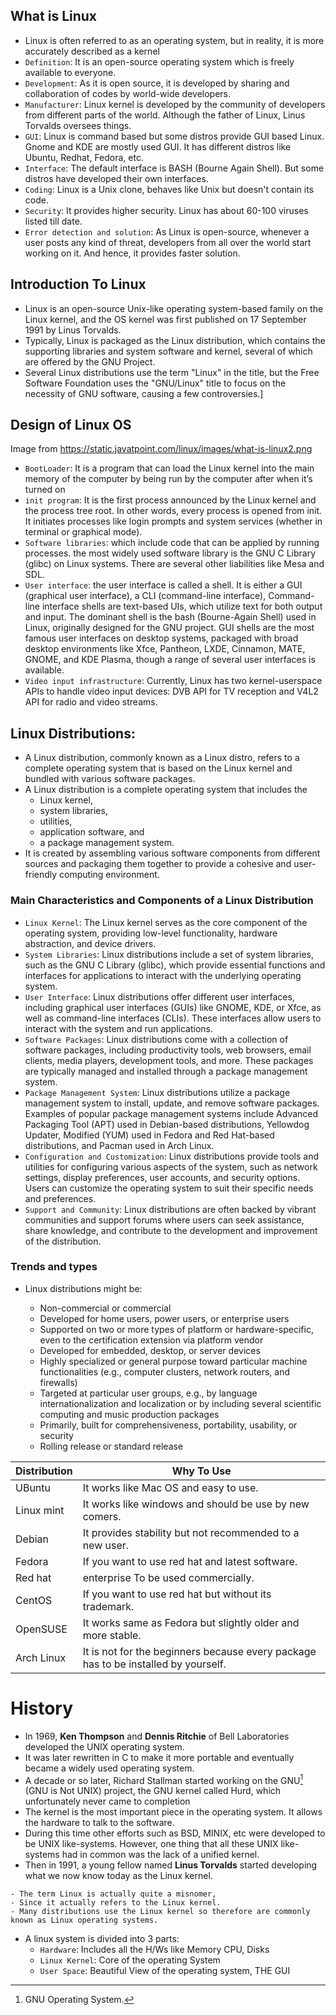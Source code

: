 ## What is Linux

- Linux is often referred to as an operating system, but in reality, it is more accurately described as a kernel
- `Definition`: It is an open-source operating system which is freely available to everyone.
- `Development`: As it is open source, it is developed by sharing and collaboration of codes by world-wide developers.
- `Manufacturer`: Linux kernel is developed by the community of developers from different parts of the world. Although the father of Linux, Linus Torvalds oversees things.
- `GUI`: Linux is command based but some distros provide GUI based Linux. Gnome and KDE are mostly used GUI. It has different distros like Ubuntu, Redhat, Fedora, etc.
- `Interface`: The default interface is BASH (Bourne Again Shell). But some distros have developed their own interfaces.
- `Coding`: Linux is a Unix clone, behaves like Unix but doesn't contain its code.
- `Security`: It provides higher security. Linux has about 60-100 viruses listed till date.
- `Error detection and solution`: As Linux is open-source, whenever a user posts any kind of threat, developers from all over the world start working on it. And hence, it provides faster solution.

## Introduction To Linux

- Linux is an open-source Unix-like operating system-based family on the Linux kernel, and the OS kernel was first published on 17 September 1991 by Linus Torvalds.
- Typically, Linux is packaged as the Linux distribution, which contains the supporting libraries and system software and kernel, several of which are offered by the GNU Project.
- Several Linux distributions use the term "Linux" in the title, but the Free Software Foundation uses the "GNU/Linux" title to focus on the necessity of GNU software, causing a few controversies.]

## Design of Linux OS

Image from https://static.javatpoint.com/linux/images/what-is-linux2.png

- `BootLoader`: It is a program that can load the Linux kernel into the main memory of the computer by being run by the computer after when it’s turned on
- `init program`: It is the first process announced by the Linux kernel and the process tree root. In other words, every process is opened from init. It initiates processes like login prompts and system services (whether in terminal or graphical mode).
- `Software libraries`: which include code that can be applied by running processes. the most widely used software library is the GNU C Library (glibc) on Linux systems. There are several other liabilities like Mesa and SDL.
- `User interface`: the user interface is called a shell. It is either a GUI (graphical user interface), a CLI (command-line interface), Command-line interface shells are text-based UIs, which utilize text for both output and input. The dominant shell is the bash (Bourne-Again Shell) used in Linux, originally designed for the GNU project. GUI shells are the most famous user interfaces on desktop systems, packaged with broad desktop environments like Xfce, Pantheon, LXDE, Cinnamon, MATE, GNOME, and KDE Plasma, though a range of several user interfaces is available.
- `Video input infrastructure`: Currently, Linux has two kernel-userspace APIs to handle video input devices: DVB API for TV reception and V4L2 API for radio and video streams.

## Linux Distributions:

- A Linux distribution, commonly known as a Linux distro, refers to a complete operating system that is based on the Linux kernel and bundled with various software packages.
- A Linux distribution is a complete operating system that includes the
  - Linux kernel,
  - system libraries,
  - utilities,
  - application software, and
  - a package management system.
- It is created by assembling various software components from different sources and packaging them together to provide a cohesive and user-friendly computing environment.

### Main Characteristics and Components of a Linux Distribution

- `Linux Kernel`: The Linux kernel serves as the core component of the operating system, providing low-level functionality, hardware abstraction, and device drivers.
- `System Libraries`: Linux distributions include a set of system libraries, such as the GNU C Library (glibc), which provide essential functions and interfaces for applications to interact with the underlying operating system.
- `User Interface`: Linux distributions offer different user interfaces, including graphical user interfaces (GUIs) like GNOME, KDE, or Xfce, as well as command-line interfaces (CLIs). These interfaces allow users to interact with the system and run applications.
- `Software Packages`: Linux distributions come with a collection of software packages, including productivity tools, web browsers, email clients, media players, development tools, and more. These packages are typically managed and installed through a package management system.
- `Package Management System`: Linux distributions utilize a package management system to install, update, and remove software packages. Examples of popular package management systems include Advanced Packaging Tool (APT) used in Debian-based distributions, Yellowdog Updater, Modified (YUM) used in Fedora and Red Hat-based distributions, and Pacman used in Arch Linux.
- `Configuration and Customization`: Linux distributions provide tools and utilities for configuring various aspects of the system, such as network settings, display preferences, user accounts, and security options. Users can customize the operating system to suit their specific needs and preferences.
- `Support and Community`: Linux distributions are often backed by vibrant communities and support forums where users can seek assistance, share knowledge, and contribute to the development and improvement of the distribution.

### Trends and types

- Linux distributions might be:

  - Non-commercial or commercial
  - Developed for home users, power users, or enterprise users
  - Supported on two or more types of platform or hardware-specific, even to the certification extension via platform vendor
  - Developed for embedded, desktop, or server devices
  - Highly specialized or general purpose toward particular machine functionalities (e.g., computer clusters, network routers, and firewalls)
  - Targeted at particular user groups, e.g., by language internationalization and localization or by including several scientific computing and music production packages
  - Primarily, built for comprehensiveness, portability, usability, or security
  - Rolling release or standard release

| Distribution | Why To Use                                                                         |
| ------------ | ---------------------------------------------------------------------------------- |
| UBuntu       | It works like Mac OS and easy to use.                                              |
| Linux mint   | It works like windows and should be use by new comers.                             |
| Debian       | It provides stability but not recommended to a new user.                           |
| Fedora       | If you want to use red hat and latest software.                                    |
| Red hat      | enterprise To be used commercially.                                                |
| CentOS       | If you want to use red hat but without its trademark.                              |
| OpenSUSE     | It works same as Fedora but slightly older and more stable.                        |
| Arch Linux   | It is not for the beginners because every package has to be installed by yourself. |

# History

- In 1969, **Ken Thompson** and **Dennis Ritchie** of Bell Laboratories developed the UNIX operating system.
- It was later rewritten in C to make it more portable and eventually became a widely used operating system.
- A decade or so later, Richard Stallman started working on the GNU[^1] (GNU is Not UNIX) project, the GNU kernel called Hurd, which unfortunately never came to completion
- The kernel is the most important piece in the operating system. It allows the hardware to talk to the software.
- During this time other efforts such as BSD, MINIX, etc were developed to be UNIX like-systems. However, one thing that all these UNIX like-systems had in common was the lack of a unified kernel.
- Then in 1991, a young fellow named **Linus Torvalds** started developing what we now know today as the Linux kernel.

```
- The term Linux is actually quite a misnomer,
- Since it actually refers to the Linux kernel.
- Many distributions use the Linux kernel so therefore are commonly known as Linux operating systems.

```

- A linux system is divided into 3 parts:
  - `Hardware`: Includes all the H/Ws like Memory CPU, Disks
  - `Linux Kernel`: Core of the operating System
  - `User Space`: Beautiful View of the operating system, THE GUI

[^1]: GNU Operating System.
